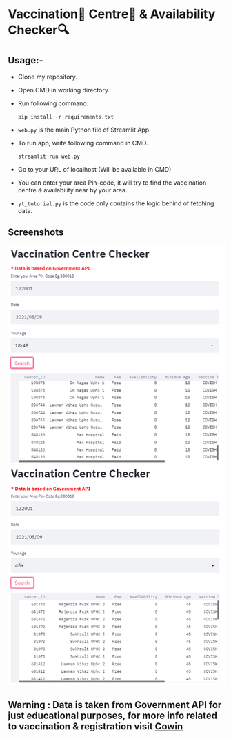 # Vaccination💉 Centre🏥 & Availability Checker🔍  

## Usage:-

- Clone my repository.
- Open CMD in working directory.
- Run following command.

  ```
  pip install -r requirements.txt
  ```
- `web.py` is the main Python file of Streamlit App. 
- To run app, write following command in CMD.

  ```
  streamlit run web.py
  ```
- Go to your URL of localhost (Will be available in CMD)
- You can enter your area Pin-code, it will try to find the vaccination centre & availability near by your area.
- `yt_tutorial.py` is the code only contains the logic behind of fetching data.

## Screenshots

<img src="https://github.com/Spidy20/Vaccine_Availability_Checker/blob/master/sc1.PNG">
<img src="https://github.com/Spidy20/Vaccine_Availability_Checker/blob/master/sc2.PNG">

## Warning : Data is taken from Government API for just educational purposes, for more info related to vaccination & registration visit [Cowin](https://www.cowin.gov.in/home)
